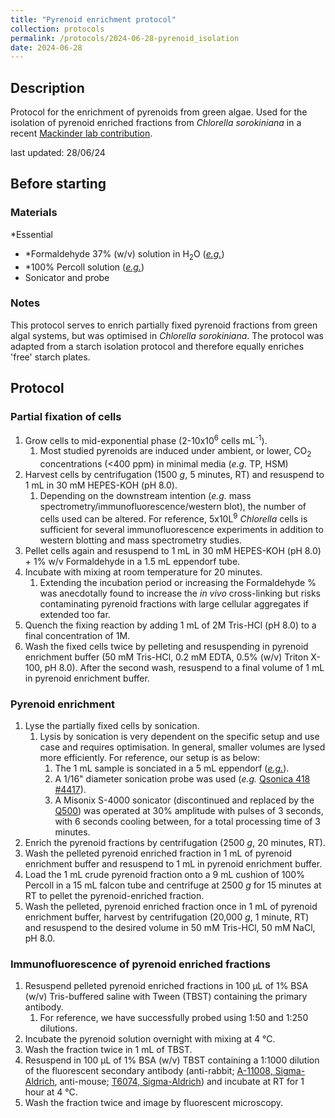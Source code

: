 ```yaml
---
title: "Pyrenoid enrichment protocol"
collection: protocols
permalink: /protocols/2024-06-28-pyrenoid_isolation
date: 2024-06-28
---
```


## Description
Protocol for the enrichment of pyrenoids from green algae. Used for the isolation of pyrenoid enriched fractions from *Chlorella sorokiniana* in a recent <a href="https://www.biorxiv.org/content/10.1101/2024.04.09.588658v1">Mackinder lab contribution</a>.

last updated: 28/06/24

## Before starting

### Materials
*Essential
- *Formaldehyde 37% (w/v) solution in H<sub>2</sub>O (<a href="https://www.sigmaaldrich.com/GB/en/product/sial/252549">*e.g.*</a>)
- *100% Percoll solution (<a href="https://www.cytivalifesciences.com/en/us/shop/cell-therapy/media/percoll-density-gradient-media-p-05823">*e.g.*</a>) 
- Sonicator and probe

### Notes
This protocol serves to enrich partially fixed pyrenoid fractions from green algal systems, but was optimised in *Chlorella sorokiniana*. The protocol was adapted from a starch isolation protocol and therefore equally enriches 'free' starch plates.


## Protocol
### Partial fixation of cells

1. Grow cells to mid-exponential phase (2-10x10<sup>6</sup> cells mL<sup>-1</sup>).
   1. Most studied pyrenoids are induced under ambient, or lower, CO<sub>2</sub> concentrations (<400 ppm) in minimal media (*e.g.* TP, HSM)
1. Harvest cells by centrifugation (1500 *g*, 5 minutes, RT) and resuspend to 1 mL in 30 mM HEPES-KOH (pH 8.0).
   1. Depending on the downstream intention (*e.g.* mass spectrometry/immunofluorescence/western blot), the number of cells used can be altered. For reference, 5x10L<sup>9</sup> *Chlorella* cells is sufficient for several immunofluorescence experiments in addition to western blotting and mass spectrometry studies.
1. Pellet cells again and resuspend to 1 mL in 30 mM HEPES-KOH (pH 8.0) + 1% w/v Formaldehyde in a 1.5 mL eppendorf tube.
1. Incubate with mixing at room temperature for 20 minutes.
   1. Extending the incubation period or increasing the Formaldehyde % was anecdotally found to increase the *in vivo* cross-linking but risks contaminating pyrenoid fractions with large cellular aggregates if extended too far.
1. Quench the fixing reaction by adding 1 mL of 2M Tris-HCl (pH 8.0) to a final concentration of 1M. 
1. Wash the fixed cells twice by pelleting and resuspending in pyrenoid enrichment buffer (50 mM Tris-HCl, 0.2 mM EDTA, 0.5% (w/v) Triton X-100, pH 8.0). After the second wash, resuspend to a final volume of 1 mL in pyrenoid enrichment buffer.

### Pyrenoid enrichment

1. Lyse the partially fixed cells by sonication.
   1. Lysis by sonication is very dependent on the specific setup and use case and requires optimisation. In general, smaller volumes are lysed more efficiently. For reference, our setup is as below:
      1. The 1 mL sample is sonciated in a 5 mL eppendorf (<a href="https://www.eppendorf.com/gb-en/Products/Laboratory-Consumables/Tubes/EppendorfTubes-50mL-p-0030119401">*e.g.*</a>).
      1. A 1/16" diameter sonication probe was used (*e.g.* <a href="https://www.coleparmer.co.uk/i/qsonica-418-ultrasonic-cell-disruptor-microtip-probes-1-16-dia/0471189">Qsonica 418 #4417</a>).
      1. A Misonix S-4000 sonicator (discontinued and replaced by the<a href="https://www.sonicator.com/products/q500-sonicator"> Q500</a>) was operated at 30% amplitude with pulses of 3 seconds, with 6 seconds cooling between, for a total processing time of 3 minutes.
1. Enrich the pyrenoid fractions by centrifugation (2500 *g*, 20 minutes, RT).
1. Wash the pelleted pyrenoid enriched fraction in 1 mL of pyrenoid enrichment buffer and resuspend to 1 mL in pyrenoid enrichment buffer.
1. Load the 1 mL crude pyrenoid fraction onto a 9 mL cushion of 100% Percoll in a 15 mL falcon tube and centrifuge at 2500 *g* for 15 minutes at RT to pellet the pyrenoid-enriched fraction.
1. Wash the pelleted, pyrenoid enriched fraction once in 1 mL of pyrenoid enrichment buffer, harvest by centrifugation (20,000 *g*, 1 minute, RT) and resuspend to the desired volume in 50 mM Tris-HCl, 50 mM NaCl, pH 8.0.

### Immunofluorescence of pyrenoid enriched fractions

1. Resuspend pelleted pyrenoid enriched fractions in 100 &#181;L of 1% BSA (w/v) Tris-buffered saline with Tween (TBST) containing the primary antibody.
   1. For reference, we have successfully probed using 1:50 and 1:250 dilutions.
1. Incubate the pyrenoid solution overnight with mixing at 4 &deg;C.
1. Wash the fraction twice in 1 mL of TBST.
1. Resuspend in 100 &#181;L of 1% BSA (w/v) TBST containing a 1:1000 dilution of the fluorescent secondary antibody (anti-rabbit; <a href="https://www.thermofisher.com/antibody/product/Goat-anti-Rabbit-IgG-H-L-Cross-Adsorbed-Secondary-Antibody-Polyclonal/A-11008">A-11008, Sigma-Aldrich</a>, anti-mouse; <a href="https://www.sigmaaldrich.com/GB/en/product/sigma/t6074">T6074, Sigma-Aldrich</a>) and incubate at RT for 1 hour at 4 &deg;C.
1. Wash the fraction twice and image by fluorescent microscopy.
